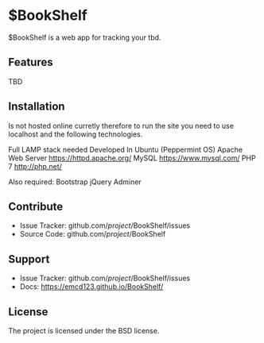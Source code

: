 $BookShelf
========

$BookShelf is a web app for tracking your tbd.

Features
--------

TBD

Installation
------------

Is not hosted online curretly therefore to run the site you need to use localhost and the following technologies.


Full LAMP stack needed
Developed In Ubuntu (Peppermint OS)
Apache Web Server https://httpd.apache.org/
MySQL https://www.mysql.com/
PHP 7 http://php.net/

Also required:
  Bootstrap
  jQuery
  Adminer

Contribute
----------

- Issue Tracker: github.com/$project/$BookShelf/issues
- Source Code: github.com/$project/$BookShelf

Support
-------

- Issue Tracker: github.com/$project/$BookShelf/issues
- Docs: https://emcd123.github.io/BookShelf/

License
-------

The project is licensed under the BSD license.
